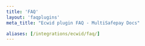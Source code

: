 ```yaml
---
title: 'FAQ'
layout: 'faqplugins'
meta_title: "Ecwid plugin FAQ - MultiSafepay Docs"

aliases: [/integrations/ecwid/faq/]
---
```

